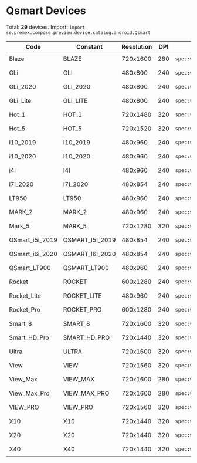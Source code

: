 # Qsmart Devices

Total: **29** devices. Import: `import se.premex.compose.preview.device.catalog.android.Qsmart`

| Code | Constant | Resolution | DPI | Compose Spec | Preview Usage |
|------|----------|------------|-----|-------------|---------------|
| Blaze | BLAZE | 720x1600 | 280 | `spec:width=720px,height=1600px,dpi=280` | `@Preview(device = Qsmart.BLAZE)` |
| GLi | GLI | 480x800 | 240 | `spec:width=480px,height=800px,dpi=240` | `@Preview(device = Qsmart.GLI)` |
| GLi_2020 | GLI_2020 | 480x800 | 240 | `spec:width=480px,height=800px,dpi=240` | `@Preview(device = Qsmart.GLI_2020)` |
| GLi_Lite | GLI_LITE | 480x800 | 240 | `spec:width=480px,height=800px,dpi=240` | `@Preview(device = Qsmart.GLI_LITE)` |
| Hot_1 | HOT_1 | 720x1480 | 320 | `spec:width=720px,height=1480px,dpi=320` | `@Preview(device = Qsmart.HOT_1)` |
| Hot_5 | HOT_5 | 720x1520 | 320 | `spec:width=720px,height=1520px,dpi=320` | `@Preview(device = Qsmart.HOT_5)` |
| i10_2019 | I10_2019 | 480x960 | 240 | `spec:width=480px,height=960px,dpi=240` | `@Preview(device = Qsmart.I10_2019)` |
| i10_2020 | I10_2020 | 480x960 | 240 | `spec:width=480px,height=960px,dpi=240` | `@Preview(device = Qsmart.I10_2020)` |
| i4i | I4I | 480x960 | 240 | `spec:width=480px,height=960px,dpi=240` | `@Preview(device = Qsmart.I4I)` |
| i7i_2020 | I7I_2020 | 480x854 | 240 | `spec:width=480px,height=854px,dpi=240` | `@Preview(device = Qsmart.I7I_2020)` |
| LT950 | LT950 | 480x960 | 240 | `spec:width=480px,height=960px,dpi=240` | `@Preview(device = Qsmart.LT950)` |
| MARK_2 | MARK_2 | 480x960 | 240 | `spec:width=480px,height=960px,dpi=240` | `@Preview(device = Qsmart.MARK_2)` |
| Mark_5 | MARK_5 | 720x1280 | 320 | `spec:width=720px,height=1280px,dpi=320` | `@Preview(device = Qsmart.MARK_5)` |
| QSmart_i5i_2019 | QSMART_I5I_2019 | 480x854 | 240 | `spec:width=480px,height=854px,dpi=240` | `@Preview(device = Qsmart.QSMART_I5I_2019)` |
| QSmart_i6i_2020 | QSMART_I6I_2020 | 480x854 | 240 | `spec:width=480px,height=854px,dpi=240` | `@Preview(device = Qsmart.QSMART_I6I_2020)` |
| QSmart_LT900 | QSMART_LT900 | 480x960 | 240 | `spec:width=480px,height=960px,dpi=240` | `@Preview(device = Qsmart.QSMART_LT900)` |
| Rocket | ROCKET | 600x1280 | 240 | `spec:width=600px,height=1280px,dpi=240` | `@Preview(device = Qsmart.ROCKET)` |
| Rocket_Lite | ROCKET_LITE | 480x960 | 240 | `spec:width=480px,height=960px,dpi=240` | `@Preview(device = Qsmart.ROCKET_LITE)` |
| Rocket_Pro | ROCKET_PRO | 600x1280 | 240 | `spec:width=600px,height=1280px,dpi=240` | `@Preview(device = Qsmart.ROCKET_PRO)` |
| Smart_8 | SMART_8 | 720x1600 | 320 | `spec:width=720px,height=1600px,dpi=320` | `@Preview(device = Qsmart.SMART_8)` |
| Smart_HD_Pro | SMART_HD_PRO | 720x1440 | 320 | `spec:width=720px,height=1440px,dpi=320` | `@Preview(device = Qsmart.SMART_HD_PRO)` |
| Ultra | ULTRA | 720x1600 | 320 | `spec:width=720px,height=1600px,dpi=320` | `@Preview(device = Qsmart.ULTRA)` |
| View | VIEW | 720x1560 | 320 | `spec:width=720px,height=1560px,dpi=320` | `@Preview(device = Qsmart.VIEW)` |
| View_Max | VIEW_MAX | 720x1600 | 280 | `spec:width=720px,height=1600px,dpi=280` | `@Preview(device = Qsmart.VIEW_MAX)` |
| View_Max_Pro | VIEW_MAX_PRO | 720x1600 | 280 | `spec:width=720px,height=1600px,dpi=280` | `@Preview(device = Qsmart.VIEW_MAX_PRO)` |
| VIEW_PRO | VIEW_PRO | 720x1560 | 320 | `spec:width=720px,height=1560px,dpi=320` | `@Preview(device = Qsmart.VIEW_PRO)` |
| X10 | X10 | 720x1440 | 320 | `spec:width=720px,height=1440px,dpi=320` | `@Preview(device = Qsmart.X10)` |
| X20 | X20 | 720x1440 | 320 | `spec:width=720px,height=1440px,dpi=320` | `@Preview(device = Qsmart.X20)` |
| X40 | X40 | 720x1440 | 320 | `spec:width=720px,height=1440px,dpi=320` | `@Preview(device = Qsmart.X40)` |

<!-- Generated automatically. Do not edit manually. -->
